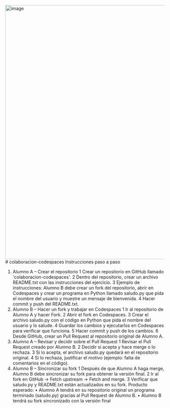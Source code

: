 <img width="1818" height="803" alt="image" src="https://github.com/user-attachments/assets/538def09-7664-4992-ac05-44cfa42f54d0" /># colaboracion-codespaces
Instrucciones paso a paso
1. Alumno A – Crear el repositorio
1 Crear un repositorio en GitHub llamado 'colaboracion-codespaces'.
2 Dentro del repositorio, crear un archivo README.txt con las instrucciones del ejercicio.
3 Ejemplo de instrucciones: Alumno B debe crear un fork del repositorio, abrir en Codespaces y
crear un programa en Python llamado saludo.py que pida el nombre del usuario y muestre un
mensaje de bienvenida.
4 Hacer commit y push del README.txt.
2. Alumno B – Hacer un fork y trabajar en Codespaces
1 Ir al repositorio de Alumno A y hacer Fork.
2 Abrir el fork en Codespaces.
3 Crear el archivo saludo.py con el código en Python que pida el nombre del usuario y lo salude.
4 Guardar los cambios y ejecutarlos en Codespaces para verificar que funciona.
5 Hacer commit y push de los cambios.
6 Desde GitHub, crear un Pull Request al repositorio original de Alumno A.
3. Alumno A – Revisar y decidir sobre el Pull Request
1 Revisar el Pull Request creado por Alumno B.
2 Decidir si acepta y hace merge o lo rechaza.
3 Si lo acepta, el archivo saludo.py quedará en el repositorio original.
4 Si lo rechaza, justificar el motivo (ejemplo: falta de comentarios en el código).
4. Alumno B – Sincronizar su fork
1 Después de que Alumno A haga merge, Alumno B debe sincronizar su fork para obtener la versión
final.
2 Ir al fork en GitHub → Fetch upstream → Fetch and merge.
3 Verificar que saludo.py y README.txt están actualizados en su fork.
Producto esperado:
• Alumno A tendrá en su repositorio original un programa terminado (saludo.py) gracias al Pull
Request de Alumno B.
• Alumno B tendrá su fork sincronizado con la versión final
